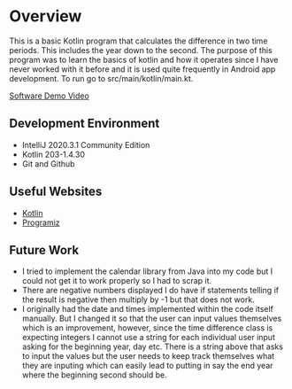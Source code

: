 # Overview

This is a basic Kotlin program that calculates the difference in two time periods. This includes the year down to the second.
The purpose of this program was to learn the basics of kotlin and how it operates since I have never worked with it before and it is used quite frequently in Android app development.
To run go to src/main/kotlin/main.kt.

[Software Demo Video](https://youtu.be/9eyWq2TLgH0)

## Development Environment

* IntelliJ 2020.3.1 Community Edition
* Kotlin 203-1.4.30
* Git and Github

## Useful Websites

* [Kotlin](https://kotlinlang.org/)
* [Programiz](https://www.programiz.com/kotlin-programming)

## Future Work

* I tried to implement the calendar library from Java into my   code but I could not get it to work properly so I had to scrap it.
* There are negative numbers displayed I do have if statements telling if the result is negative then multiply by -1 but that does not work.
* I originally had the date and times implemented within the code itself manually. But I changed it so that the user can input values themselves which is an improvement, however, since the time difference class is expecting integers I cannot use a string for each individual user input asking for the beginning year, day etc. There is a string above that asks to input the values but the user needs to keep track themselves what they are inputing which can easily lead to putting in say the end year where the beginning second should be.
